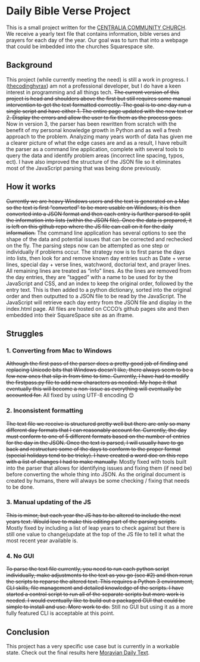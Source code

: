 # Daily Bible Verse Project

This is a small project written for the [CENTRALIA COMMUNITY CHURCH](https://cccog.com). We receive a yearly text file that contains information, bible verses and prayers for each day of the year. Our goal was to turn that into a webpage that could be imbedded into the churches Squarespace site.

## Background

This project (while currently meeting the need) is still a work in progress. I ([thecodinghyrax](https://github.com/thecodinghyrax)) am not a professional developer, but I do have a keen interest in programming and all things tech. ~~The current version of this project is head and shoulders above the first but still requires some manual intervention to get the text formatted correctly. The goal is to one day run a single script and have either 1. The entire page updated with the new text or 2. Display the errors and allow the user to fix them as the process goes.~~
Now in version 3, the parser has been rewritten from scratch with the benefit of my personal knowledge growth in Python and as well a fresh approach to the problem. Analyzing many years worth of data has given me a clearer picture of what the edge cases are and as a result, I have rebuilt the parser as a command line application, complete with several tools to query the data and identify problem areas (incorrect line spacing, typos, ect). I have also improved the structure of the JSON file so it eliminates most of the JavaScript parsing that was being done previously. 

## How it works
~~Currently we are heavy Windows users and the text is generated on a Mac so the text is first “converted” to be more usable on Windows, it is then converted into a JSON format and then each entry is further parsed to split the information into lists (within the JSON file). Once the data is prepared, it is left on this github repo where the JS file can call on it for the daily information.~~ The command line application has several options to see the shape of the data and potential issues that can be corrected and rechecked on the fly. The parsing steps now can be attempted as one step or individually if problems occur. The strategy now is to first parse the days into lists, then look for and remove known day entries such as Date + verse lines, special day + verse lines, watchword, doctorial text, and prayer lines. All remaining lines are treated as “info” lines. As the lines are removed from the day entries, they are ”tagged” with a name to be used for by the JavaScript and CSS, and an index to keep the original order, followed by the entry text. This is then added to a python dictionary, sorted into the original order and then outputted to a JSON file to be read by the JavaScript. The JavaScript will retrieve each day entry from the JSON file and display in the index.html page. All files are hosted on CCCO’s github pages site and then embedded into their SquareSpace site as an iframe.   

## Struggles

### 1.	Converting from Mac to Windows
~~Although the first pass of the parser does a pretty good job of finding and replacing Unicode bits that Windows doesn’t like, there always seem to be a few new ones that slip in from time to time. Currently, I have had to modify the firstpass.py file to add new characters as needed. My hope it that eventually this will become a non-issue as everything will eventually be accounted for.~~ All fixed by using UTF-8 encoding 😊

### 2.	Inconsistent formatting

~~The text file we receive is structured pretty well but there are only so many different day formats that I can reasonably account for. Currently, the day must conform to one of 5 different formats based on the number of entries for the day in the JSON. Once the text is parsed, I will usually have to go back and restructure some of the days to conform to the proper format (special holidays tend to be tricky).  I have created a word doc on this repo with a list of changes I had to make manually.~~ Mostly fixed with tools built into the parser that allows for identifying issues and fixing them (if need be) before converting the whole thing into JSON. As the original document is created by humans, there will always be some checking / fixing that needs to be done. 

### 3.	Manual updating of the JS

~~This is minor, but each year the JS has to be altered to include the next years text. Would love to make this editing part of the parsing scripts.~~ Mostly fixed by including a list of leap years to check against but there is still one value to change(update at the top of the JS file to tell it what the most recent year available is. 

### 4.	No GUI

~~To parse the text file currently, you need to run each python script individually, make adjustments to the text as you go (see #2) and then rerun the scripts to reparse the altered text. This requires a Python 3 environment, CLI skills, file management and detailed knowledge of the scripts. I have started a control script to run all of the separate scripts but more work is needed. I would eventually like to build out a packaged GUI that could be simple to install and use. More work to do.~~ Still no GUI but using it as a more fully featured CLI is acceptable at this point. 

## Conclusion 
This project has a very specific use case but is currently in a workable state. Check out the final results here [Moravian Daily Text](https://cccog.com/moravian).

